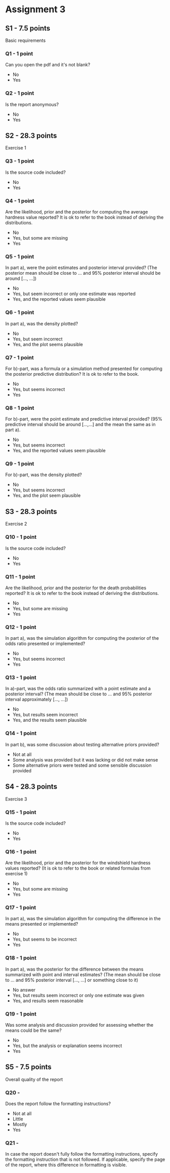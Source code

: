 # Assignment 3

## S1 - 7.5 points

Basic requirements

### Q1 - 1 point

Can you open the pdf and it's not blank?

- No
- Yes

### Q2 - 1 point

Is the report anonymous?

- No
- Yes

## S2 - 28.3 points

Exercise 1

### Q3 - 1 point

Is the source code included?

- No
- Yes

### Q4 - 1 point

Are the likelihood, prior and the posterior for computing the average hardness value reported? It is ok to refer to the book instead of deriving the distributions.

- No
- Yes, but some are missing
- Yes

### Q5 - 1 point

In part a), were the point estimates and posterior interval provided? (The posterior mean should be close to ... and 95% posterior interval should be around [..., ...])


- No
- Yes, but seem incorrect or only one estimate was reported
- Yes, and the reported values seem plausible

### Q6 - 1 point

In part a), was the density plotted?

- No
- Yes, but seem incorrect
- Yes, and the plot seems plausible

### Q7 - 1 point

For b)-part, was a formula or a simulation method presented for computing the posterior predictive distribution? It is ok to refer to the book.

- No
- Yes, but seems incorrect
- Yes

### Q8 - 1 point

For b)-part, were the point estimate and predictive interval provided? (95% predictive interval should be around [...,...] and the mean the same as in part a).

- No
- Yes, but seems incorrect
- Yes, and the reported values seem plausible

### Q9 - 1 point

For b)-part, was the density plotted?

- No
- Yes, but seems incorrect
- Yes, and the plot seem plausible

## S3 - 28.3 points

Exercise 2

### Q10 - 1 point

Is the source code included?

- No
- Yes

### Q11 - 1 point

Are the likelihood, prior and the posterior for the death probabilities reported? It is ok to refer to the book instead of deriving the distributions.

- No
- Yes, but some are missing
- Yes

### Q12 - 1 point

In part a), was the simulation algorithm for computing the posterior of the odds ratio presented or implemented?

- No
- Yes, but seems incorrect
- Yes

### Q13 - 1 point

In a)-part, was the odds ratio summarized with a point estimate and a posterior interval? (The mean should be close to ... and 95% posterior interval approximately  [..., ...])

- No
- Yes, but results seem incorrect
- Yes, and the results seem plausible

### Q14 - 1 point

In part b), was some discussion about testing alternative priors provided?

- Not at all
- Some analysis was provided but it was lacking or did not make sense
- Some alternative priors were tested and some sensible discussion provided

## S4 - 28.3 points

Exercise 3

### Q15 - 1 point

Is the source code included?

- No
- Yes

### Q16 - 1 point

Are the likelihood, prior and the posterior for the windshield hardness values reported? (It is ok to refer to the book or related formulas from exercise 1)

- No
- Yes, but some are missing
- Yes

### Q17 - 1 point

In part a), was the simulation algorithm for computing the difference in the means presented or implemented?

- No
- Yes, but seems to be incorrect
- Yes

### Q18 - 1 point

In part a), was the posterior for the difference between the means summarized with point and interval estimates? (The mean should be close to ... and 95% posterior interval [..., ...] or something close to it)

- No answer
- Yes, but results seem incorrect or only one estimate was given
- Yes, and results seem reasonable

### Q19 - 1 point

Was some analysis and discussion provided for assessing whether the means could be the same?

- No
- Yes, but the analysis or explanation seems incorrect
- Yes

## S5 - 7.5 points

Overall quality of the report

### Q20 -

Does the report follow the formatting instructions?

- Not at all
- Little
- Mostly
- Yes

### Q21 -

In case the report doesn't fully follow the formatting instructions, specify the formatting instruction that is not followed. If applicable, specify the page of the report, where this difference in formatting is visible.

